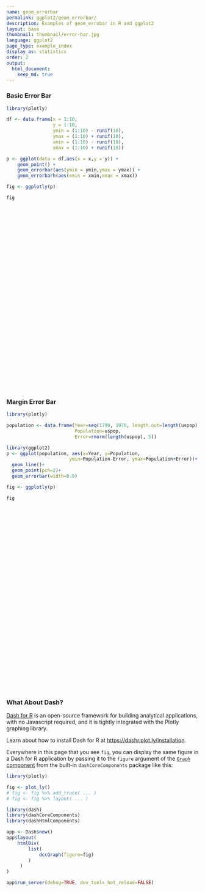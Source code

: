 ```yaml
---
name: geom_errorbar
permalink: ggplot2/geom_errorbar/
description: Examples of geom_errobar in R and ggplot2
layout: base
thumbnail: thumbnail/error-bar.jpg
language: ggplot2
page_type: example_index
display_as: statistics
order: 2
output:
  html_document:
    keep_md: true
---
```



### Basic Error Bar


```r
library(plotly)

df <- data.frame(x = 1:10,
                 y = 1:10,
                 ymin = (1:10) - runif(10),
                 ymax = (1:10) + runif(10),
                 xmin = (1:10) - runif(10),
                 xmax = (1:10) + runif(10))

p <- ggplot(data = df,aes(x = x,y = y)) + 
    geom_point() + 
    geom_errorbar(aes(ymin = ymin,ymax = ymax)) + 
    geom_errorbarh(aes(xmin = xmin,xmax = xmax))

fig <- ggplotly(p)

fig
```

<div id="htmlwidget-34431915cb2d8a666a3a" style="width:672px;height:480px;" class="plotly html-widget"></div>
<script type="application/json" data-for="htmlwidget-34431915cb2d8a666a3a">{"x":{"data":[{"x":[1,2,3,4,5,6,7,8,9,10],"y":[1,2,3,4,5,6,7,8,9,10],"text":["x:  1<br />y:  1","x:  2<br />y:  2","x:  3<br />y:  3","x:  4<br />y:  4","x:  5<br />y:  5","x:  6<br />y:  6","x:  7<br />y:  7","x:  8<br />y:  8","x:  9<br />y:  9","x: 10<br />y: 10"],"type":"scatter","mode":"markers","marker":{"autocolorscale":false,"color":"rgba(0,0,0,1)","opacity":1,"size":5.66929133858268,"symbol":"circle","line":{"width":1.88976377952756,"color":"rgba(0,0,0,1)"}},"hoveron":"points","showlegend":false,"xaxis":"x","yaxis":"y","hoverinfo":"text","frame":null},{"x":[1,2,3,4,5,6,7,8,9,10],"y":[1,2,3,4,5,6,7,8,9,10],"text":["ymin: 0.4474869<br />ymax:  1.208851<br />x:  1<br />y:  1","ymin: 1.2976370<br />ymax:  2.171738<br />x:  2<br />y:  2","ymin: 2.5077186<br />ymax:  3.231669<br />x:  3<br />y:  3","ymin: 3.6984383<br />ymax:  4.221250<br />x:  4<br />y:  4","ymin: 4.0163906<br />ymax:  5.088742<br />x:  5<br />y:  5","ymin: 5.7827046<br />ymax:  6.631770<br />x:  6<br />y:  6","ymin: 6.5273090<br />ymax:  7.434333<br />x:  7<br />y:  7","ymin: 7.9389609<br />ymax:  8.807380<br />x:  8<br />y:  8","ymin: 8.9204419<br />ymax:  9.726432<br />x:  9<br />y:  9","ymin: 9.8556773<br />ymax: 10.019784<br />x: 10<br />y: 10"],"type":"scatter","mode":"lines","opacity":1,"line":{"color":"transparent"},"error_y":{"array":[0.208851327886805,0.17173838801682,0.231669157743454,0.221250401576981,0.0887416400946677,0.631769873201847,0.434333157725632,0.807379663456231,0.726432480383664,0.0197839187458158],"arrayminus":[0.552513064816594,0.702363011892885,0.492281406652182,0.301561659900472,0.98360938904807,0.21729538962245,0.472691041184589,0.0610390675719827,0.0795581298880279,0.144322657492012],"type":"data","width":18.5123966942149,"symmetric":false,"color":"rgba(0,0,0,1)"},"showlegend":false,"xaxis":"x","yaxis":"y","hoverinfo":"text","frame":null},{"x":[1,2,3,4,5,6,7,8,9,10],"y":[1,2,3,4,5,6,7,8,9,10],"text":["xmin: 0.8481903<br />xmax:  1.559334<br />x:  1<br />y:  1","xmin: 1.4763158<br />xmax:  2.164112<br />x:  2<br />y:  2","xmin: 2.5744074<br />xmax:  3.578142<br />x:  3<br />y:  3","xmin: 3.7084279<br />xmax:  4.260201<br />x:  4<br />y:  4","xmin: 4.3176990<br />xmax:  5.551686<br />x:  5<br />y:  5","xmin: 5.5860591<br />xmax:  6.855060<br />x:  6<br />y:  6","xmin: 6.5747422<br />xmax:  7.976072<br />x:  7<br />y:  7","xmin: 7.0127693<br />xmax:  8.081553<br />x:  8<br />y:  8","xmin: 8.5177818<br />xmax:  9.909837<br />x:  9<br />y:  9","xmin: 9.2166463<br />xmax: 10.331394<br />x: 10<br />y: 10"],"type":"scatter","mode":"lines","opacity":1,"line":{"color":"transparent"},"error_x":{"array":[0.559334382414818,0.16411161981523,0.578142332145944,0.260200754739344,0.551686128601432,0.855060316622257,0.976072465069592,0.0815532887354493,0.909836689708754,0.33139437250793],"arrayminus":[0.151809669099748,0.523684174986556,0.425592553569004,0.291572115849704,0.682301043299958,0.413940858095884,0.425257826223969,0.987230722792447,0.482218218734488,0.783353656996042],"type":"data","width":13.0876200871517,"symmetric":false,"color":"rgba(0,0,0,1)"},"showlegend":false,"xaxis":"x","yaxis":"y","hoverinfo":"text","frame":null}],"layout":{"margin":{"t":26.2283105022831,"r":7.30593607305936,"b":40.1826484018265,"l":48.9497716894977},"plot_bgcolor":"rgba(235,235,235,1)","paper_bgcolor":"rgba(255,255,255,1)","font":{"color":"rgba(0,0,0,1)","family":"","size":14.6118721461187},"xaxis":{"domain":[0,1],"automargin":true,"type":"linear","autorange":false,"range":[0.0550000000000001,10.945],"tickmode":"array","ticktext":["2.5","5.0","7.5","10.0"],"tickvals":[2.5,5,7.5,10],"categoryorder":"array","categoryarray":["2.5","5.0","7.5","10.0"],"nticks":null,"ticks":"outside","tickcolor":"rgba(51,51,51,1)","ticklen":3.65296803652968,"tickwidth":0.66417600664176,"showticklabels":true,"tickfont":{"color":"rgba(77,77,77,1)","family":"","size":11.689497716895},"tickangle":-0,"showline":false,"linecolor":null,"linewidth":0,"showgrid":true,"gridcolor":"rgba(255,255,255,1)","gridwidth":0.66417600664176,"zeroline":false,"anchor":"y","title":{"text":"x","font":{"color":"rgba(0,0,0,1)","family":"","size":14.6118721461187}},"hoverformat":".2f"},"yaxis":{"domain":[0,1],"automargin":true,"type":"linear","autorange":false,"range":[-0.0526387180574238,10.9501256532408],"tickmode":"array","ticktext":["0.0","2.5","5.0","7.5","10.0"],"tickvals":[0,2.5,5,7.5,10],"categoryorder":"array","categoryarray":["0.0","2.5","5.0","7.5","10.0"],"nticks":null,"ticks":"outside","tickcolor":"rgba(51,51,51,1)","ticklen":3.65296803652968,"tickwidth":0.66417600664176,"showticklabels":true,"tickfont":{"color":"rgba(77,77,77,1)","family":"","size":11.689497716895},"tickangle":-0,"showline":false,"linecolor":null,"linewidth":0,"showgrid":true,"gridcolor":"rgba(255,255,255,1)","gridwidth":0.66417600664176,"zeroline":false,"anchor":"x","title":{"text":"y","font":{"color":"rgba(0,0,0,1)","family":"","size":14.6118721461187}},"hoverformat":".2f"},"shapes":[{"type":"rect","fillcolor":null,"line":{"color":null,"width":0,"linetype":[]},"yref":"paper","xref":"paper","x0":0,"x1":1,"y0":0,"y1":1}],"showlegend":false,"legend":{"bgcolor":"rgba(255,255,255,1)","bordercolor":"transparent","borderwidth":1.88976377952756,"font":{"color":"rgba(0,0,0,1)","family":"","size":11.689497716895}},"hovermode":"closest","barmode":"relative"},"config":{"doubleClick":"reset","showSendToCloud":false},"source":"A","attrs":{"7b2436a0a064":{"x":{},"y":{},"type":"scatter"},"7b242db8107c":{"ymin":{},"ymax":{},"x":{},"y":{}},"7b24343d241c":{"xmin":{},"xmax":{},"x":{},"y":{}}},"cur_data":"7b2436a0a064","visdat":{"7b2436a0a064":["function (y) ","x"],"7b242db8107c":["function (y) ","x"],"7b24343d241c":["function (y) ","x"]},"highlight":{"on":"plotly_click","persistent":false,"dynamic":false,"selectize":false,"opacityDim":0.2,"selected":{"opacity":1},"debounce":0},"shinyEvents":["plotly_hover","plotly_click","plotly_selected","plotly_relayout","plotly_brushed","plotly_brushing","plotly_clickannotation","plotly_doubleclick","plotly_deselect","plotly_afterplot","plotly_sunburstclick"],"base_url":"https://plot.ly"},"evals":[],"jsHooks":[]}</script>

### Margin Error Bar


```r
library(plotly)

population <- data.frame(Year=seq(1790, 1970, length.out=length(uspop)), 
                         Population=uspop, 
                         Error=rnorm(length(uspop), 5))

library(ggplot2)
p <- ggplot(population, aes(x=Year, y=Population, 
                       ymin=Population-Error, ymax=Population+Error))+
  geom_line()+
  geom_point(pch=2)+
  geom_errorbar(width=0.9)

fig <- ggplotly(p)

fig
```

<div id="htmlwidget-1bcf1f62e96a03bd1517" style="width:672px;height:480px;" class="plotly html-widget"></div>
<script type="application/json" data-for="htmlwidget-1bcf1f62e96a03bd1517">{"x":{"data":[{"x":[1790,1800,1810,1820,1830,1840,1850,1860,1870,1880,1890,1900,1910,1920,1930,1940,1950,1960,1970],"y":[3.93,5.31,7.24,9.64,12.9,17.1,23.2,31.4,39.8,50.2,62.9,76,92,105.7,122.8,131.7,151.3,179.3,203.2],"text":["Year: 1790<br />Population:   3.93<br />Population - Error:  -1.7844422<br />Population + Error:   9.644442","Year: 1800<br />Population:   5.31<br />Population - Error:  -0.6080425<br />Population + Error:  11.228042","Year: 1810<br />Population:   7.24<br />Population - Error:   1.9337351<br />Population + Error:  12.546265","Year: 1820<br />Population:   9.64<br />Population - Error:   6.1888823<br />Population + Error:  13.091118","Year: 1830<br />Population:  12.90<br />Population - Error:   7.6887367<br />Population + Error:  18.111263","Year: 1840<br />Population:  17.10<br />Population - Error:  11.8617091<br />Population + Error:  22.338291","Year: 1850<br />Population:  23.20<br />Population - Error:  19.8327485<br />Population + Error:  26.567252","Year: 1860<br />Population:  31.40<br />Population - Error:  26.7402186<br />Population + Error:  36.059781","Year: 1870<br />Population:  39.80<br />Population - Error:  34.6524437<br />Population + Error:  44.947556","Year: 1880<br />Population:  50.20<br />Population - Error:  45.1207598<br />Population + Error:  55.279240","Year: 1890<br />Population:  62.90<br />Population - Error:  56.8934798<br />Population + Error:  68.906520","Year: 1900<br />Population:  76.00<br />Population - Error:  71.9749765<br />Population + Error:  80.025024","Year: 1910<br />Population:  92.00<br />Population - Error:  86.1724751<br />Population + Error:  97.827525","Year: 1920<br />Population: 105.70<br />Population - Error: 100.0403537<br />Population + Error: 111.359646","Year: 1930<br />Population: 122.80<br />Population - Error: 116.7066426<br />Population + Error: 128.893357","Year: 1940<br />Population: 131.70<br />Population - Error: 124.7943657<br />Population + Error: 138.605634","Year: 1950<br />Population: 151.30<br />Population - Error: 147.0517081<br />Population + Error: 155.548292","Year: 1960<br />Population: 179.30<br />Population - Error: 174.3919645<br />Population + Error: 184.208035","Year: 1970<br />Population: 203.20<br />Population - Error: 199.6228898<br />Population + Error: 206.777110"],"type":"scatter","mode":"lines+markers","line":{"width":1.88976377952756,"color":"transparent","dash":"solid"},"hoveron":"points","showlegend":false,"xaxis":"x","yaxis":"y","hoverinfo":"text","marker":{"autocolorscale":false,"color":"rgba(0,0,0,1)","opacity":1,"size":5.66929133858268,"symbol":"triangle-up-open","line":{"width":1.88976377952756,"color":"rgba(0,0,0,1)"}},"opacity":1,"error_y":{"array":[5.71444218577363,5.91804248849231,5.3062649114772,3.45111774984937,5.21126334980247,5.2382909034433,3.36725151353532,4.65978139357683,5.14755629784859,5.07924016018754,6.00652016301232,4.02502354299715,5.82752486405738,5.65964630748498,6.0933573632115,6.90563433038818,4.24829189248865,4.90803545654111,3.57711020709232],"arrayminus":[5.71444218577363,5.91804248849231,5.3062649114772,3.45111774984937,5.21126334980247,5.2382909034433,3.36725151353532,4.65978139357683,5.14755629784859,5.07924016018754,6.00652016301231,4.02502354299715,5.82752486405738,5.65964630748498,6.09335736321148,6.90563433038817,4.24829189248865,4.90803545654111,3.57711020709232],"type":"data","width":1.01311623699693,"symmetric":false,"color":"rgba(0,0,0,1)"},"frame":null}],"layout":{"margin":{"t":26.2283105022831,"r":7.30593607305936,"b":40.1826484018265,"l":43.1050228310502},"plot_bgcolor":"rgba(235,235,235,1)","paper_bgcolor":"rgba(255,255,255,1)","font":{"color":"rgba(0,0,0,1)","family":"","size":14.6118721461187},"xaxis":{"domain":[0,1],"automargin":true,"type":"linear","autorange":false,"range":[1780.505,1979.495],"tickmode":"array","ticktext":["1800","1850","1900","1950"],"tickvals":[1800,1850,1900,1950],"categoryorder":"array","categoryarray":["1800","1850","1900","1950"],"nticks":null,"ticks":"outside","tickcolor":"rgba(51,51,51,1)","ticklen":3.65296803652968,"tickwidth":0.66417600664176,"showticklabels":true,"tickfont":{"color":"rgba(77,77,77,1)","family":"","size":11.689497716895},"tickangle":-0,"showline":false,"linecolor":null,"linewidth":0,"showgrid":true,"gridcolor":"rgba(255,255,255,1)","gridwidth":0.66417600664176,"zeroline":false,"anchor":"y","title":{"text":"Year","font":{"color":"rgba(0,0,0,1)","family":"","size":14.6118721461187}},"hoverformat":".2f"},"yaxis":{"domain":[0,1],"automargin":true,"type":"linear","autorange":false,"range":[-12.2125198054169,217.205187826736],"tickmode":"array","ticktext":["0","50","100","150","200"],"tickvals":[0,50,100,150,200],"categoryorder":"array","categoryarray":["0","50","100","150","200"],"nticks":null,"ticks":"outside","tickcolor":"rgba(51,51,51,1)","ticklen":3.65296803652968,"tickwidth":0.66417600664176,"showticklabels":true,"tickfont":{"color":"rgba(77,77,77,1)","family":"","size":11.689497716895},"tickangle":-0,"showline":false,"linecolor":null,"linewidth":0,"showgrid":true,"gridcolor":"rgba(255,255,255,1)","gridwidth":0.66417600664176,"zeroline":false,"anchor":"x","title":{"text":"Population","font":{"color":"rgba(0,0,0,1)","family":"","size":14.6118721461187}},"hoverformat":".2f"},"shapes":[{"type":"rect","fillcolor":null,"line":{"color":null,"width":0,"linetype":[]},"yref":"paper","xref":"paper","x0":0,"x1":1,"y0":0,"y1":1}],"showlegend":false,"legend":{"bgcolor":"rgba(255,255,255,1)","bordercolor":"transparent","borderwidth":1.88976377952756,"font":{"color":"rgba(0,0,0,1)","family":"","size":11.689497716895}},"hovermode":"closest","barmode":"relative"},"config":{"doubleClick":"reset","showSendToCloud":false},"source":"A","attrs":{"7b2454966d2e":{"x":{},"y":{},"ymin":{},"ymax":{},"type":"scatter"},"7b244b80845a":{"x":{},"y":{},"ymin":{},"ymax":{}},"7b246067478a":{"x":{},"y":{},"ymin":{},"ymax":{}}},"cur_data":"7b2454966d2e","visdat":{"7b2454966d2e":["function (y) ","x"],"7b244b80845a":["function (y) ","x"],"7b246067478a":["function (y) ","x"]},"highlight":{"on":"plotly_click","persistent":false,"dynamic":false,"selectize":false,"opacityDim":0.2,"selected":{"opacity":1},"debounce":0},"shinyEvents":["plotly_hover","plotly_click","plotly_selected","plotly_relayout","plotly_brushed","plotly_brushing","plotly_clickannotation","plotly_doubleclick","plotly_deselect","plotly_afterplot","plotly_sunburstclick"],"base_url":"https://plot.ly"},"evals":[],"jsHooks":[]}</script>

### What About Dash?

[Dash for R](https://dashr.plot.ly/) is an open-source framework for building analytical applications, with no Javascript required, and it is tightly integrated with the Plotly graphing library. 

Learn about how to install Dash for R at https://dashr.plot.ly/installation.

Everywhere in this page that you see `fig`, you can display the same figure in a Dash for R application by passing it to the `figure` argument of the [`Graph` component](https://dashr.plot.ly/dash-core-components/graph) from the built-in `dashCoreComponents` package like this:


```r
library(plotly)

fig <- plot_ly() 
# fig <- fig %>% add_trace( ... )
# fig <- fig %>% layout( ... ) 

library(dash)
library(dashCoreComponents)
library(dashHtmlComponents)

app <- Dash$new()
app$layout(
    htmlDiv(
        list(
            dccGraph(figure=fig) 
        )
     )
)

app$run_server(debug=TRUE, dev_tools_hot_reload=FALSE)
```
